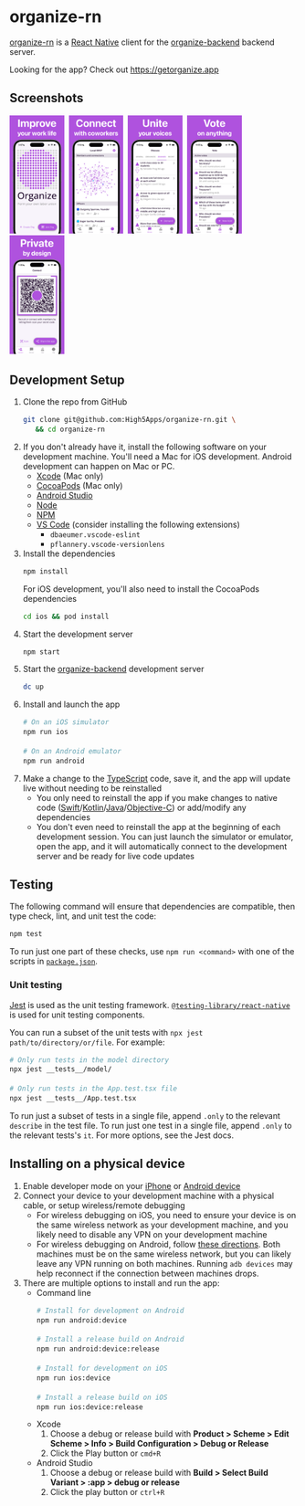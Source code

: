 # organize-rn

[organize-rn](https://github.com/High5Apps/organize-rn) is a [React Native](https://reactnative.dev/) client for the [organize-backend](https://github.com/High5Apps/organize-backend) backend server.

Looking for the app? Check out <https://getorganize.app>

## Screenshots

<img alt="Improve your work life" src="/docs/screenshots/ios-0-improve.png" width=19%>&nbsp;
<img alt="Connect work coworkers" src="/docs/screenshots/ios-1-connect.png" width=19%>&nbsp;
<img alt="Unite your voices" src="/docs/screenshots/ios-2-unite.png" width=19%>&nbsp;
<img alt="Vote on anything" src="/docs/screenshots/ios-3-vote.png" width=19%>&nbsp;
<img alt="Private by design" src="/docs/screenshots/ios-4-private.png" width=19%>

## Development Setup

1. Clone the repo from GitHub
   ```sh
   git clone git@github.com:High5Apps/organize-rn.git \
      && cd organize-rn
   ```
2. If you don't already have it, install the following software on your development machine. You'll need a Mac for iOS development. Android development can happen on Mac or PC.
   - [Xcode](https://developer.apple.com/support/xcode/) (Mac only)
   - [CocoaPods](https://cocoapods.org/) (Mac only)
   - [Android Studio](https://developer.android.com/studio/install)
   - [Node](https://nodejs.org)
   - [NPM](https://www.npmjs.com/)
   - [VS Code](https://code.visualstudio.com/) (consider installing the following extensions)
      - `dbaeumer.vscode-eslint`
      - `pflannery.vscode-versionlens`
3. Install the dependencies
   ```sh
   npm install
   ```
   For iOS development, you'll also need to install the CocoaPods dependencies
   ```sh
   cd ios && pod install
   ```
4. Start the development server
   ```sh
   npm start
   ```
5. Start the [organize-backend](https://github.com/High5Apps/organize-backend) development server
   ```sh
   dc up
   ```
6. Install and launch the app
   ```sh
   # On an iOS simulator
   npm run ios

   # On an Android emulator
   npm run android
   ```
7. Make a change to the [TypeScript](https://www.typescriptlang.org/) code, save it, and the app will update live without needing to be reinstalled
   - You only need to reinstall the app if you make changes to native code ([Swift](https://www.swift.org/)/[Kotlin](https://kotlinlang.org/)/[Java](https://www.java.com)/[Objective-C](https://en.wikipedia.org/wiki/Objective-C)) or add/modify any dependencies
   - You don't even need to reinstall the app at the beginning of each development session. You can just launch the simulator or emulator, open the app, and it will automatically connect to the development server and be ready for live code updates

## Testing

The following command will ensure that dependencies are compatible, then type check, lint, and unit test the code:
```sh
npm test
```
To run just one part of these checks, use `npm run <command>` with one of the scripts in [`package.json`](/package.json).

### Unit testing
[Jest](https://jestjs.io/) is used as the unit testing framework. [`@testing-library/react-native`](https://callstack.github.io/react-native-testing-library/) is used for unit testing components.

You can run a subset of the unit tests with `npx jest path/to/directory/or/file`. For example:
```sh
# Only run tests in the model directory
npx jest __tests__/model/

# Only run tests in the App.test.tsx file
npx jest __tests__/App.test.tsx
```

To run just a subset of tests in a single file, append `.only` to the relevant `describe` in the test file. To run just one test in a single file, append `.only` to the relevant tests's `it`. For more options, see the Jest docs.

## Installing on a physical device
1. Enable developer mode on your [iPhone](https://developer.apple.com/documentation/xcode/enabling-developer-mode-on-a-device) or [Android device](https://developer.android.com/studio/debug/dev-options)
2. Connect your device to your development machine with a physical cable, or setup wireless/remote debugging
   - For wireless debugging on iOS, you need to ensure your device is on the same wireless network as your development machine, and you likely need to disable any VPN on your development machine
   - For wireless debugging on Android, follow [these directions](https://developer.android.com/studio/run/device#wireless). Both machines must be on the same wireless network, but you can likely leave any VPN running on both machines. Running `adb devices` may help reconnect if the connection between machines drops.
3. There are multiple options to install and run the app:
   - Command line
      ```sh
      # Install for development on Android
      npm run android:device

      # Install a release build on Android
      npm run android:device:release

      # Install for development on iOS
      npm run ios:device

      # Install a release build on iOS
      npm run ios:device:release
      ```
   - Xcode
      1. Choose a debug or release build with **Product > Scheme > Edit Scheme > Info > Build Configuration > Debug or Release**
      2. Click the Play button or `cmd+R`
   - Android Studio
      1. Choose a debug or release build with **Build > Select Build Variant > :app > debug or release**
      2. Click the play button or `ctrl+R`
